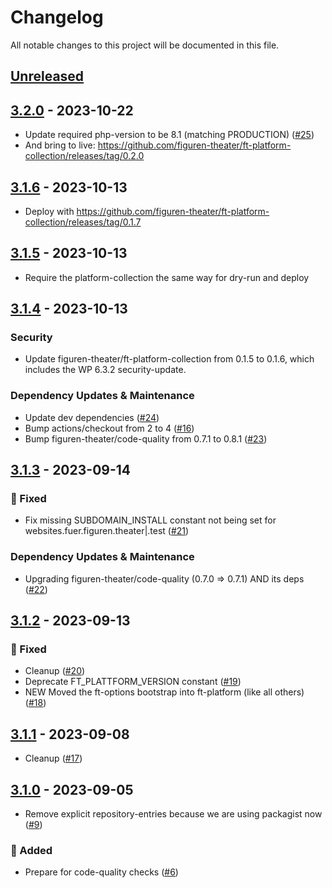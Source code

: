# Changelog

All notable changes to this project will be documented in this file.

## [Unreleased](https://github.com/figuren-theater/ft-platform/compare/3.2.0...HEAD)

## [3.2.0](https://github.com/figuren-theater/ft-platform/compare/3.1.6...3.2.0) - 2023-10-22

- Update required php-version to be 8.1 (matching PRODUCTION) ([#25](https://github.com/figuren-theater/ft-platform/pull/25))
- And bring to live: https://github.com/figuren-theater/ft-platform-collection/releases/tag/0.2.0

## [3.1.6](https://github.com/figuren-theater/ft-platform/compare/3.1.5...3.1.6) - 2023-10-13

- Deploy with https://github.com/figuren-theater/ft-platform-collection/releases/tag/0.1.7

## [3.1.5](https://github.com/figuren-theater/ft-platform/compare/3.1.4...3.1.5) - 2023-10-13

- Require the platform-collection the same way for dry-run and deploy

## [3.1.4](https://github.com/figuren-theater/ft-platform/compare/3.1.3...3.1.4) - 2023-10-13

### Security

- Update figuren-theater/ft-platform-collection from 0.1.5 to 0.1.6, which includes the WP 6.3.2 security-update.

### Dependency Updates & Maintenance

- Update dev dependencies ([#24](https://github.com/figuren-theater/ft-platform/pull/24))
- Bump actions/checkout from 2 to 4 ([#16](https://github.com/figuren-theater/ft-platform/pull/16))
- Bump figuren-theater/code-quality from 0.7.1 to 0.8.1 ([#23](https://github.com/figuren-theater/ft-platform/pull/23))

## [3.1.3](https://github.com/figuren-theater/ft-platform/compare/3.1.2...3.1.3) - 2023-09-14

### 🐛 Fixed

- Fix missing SUBDOMAIN_INSTALL constant not being set for websites.fuer.figuren.theater|.test ([#21](https://github.com/figuren-theater/ft-platform/pull/21))

### Dependency Updates & Maintenance

- Upgrading figuren-theater/code-quality (0.7.0 => 0.7.1) AND its deps ([#22](https://github.com/figuren-theater/ft-platform/pull/22))

## [3.1.2](https://github.com/figuren-theater/ft-platform/compare/3.1.1...3.1.2) - 2023-09-13

### 🐛 Fixed

- Cleanup ([#20](https://github.com/figuren-theater/ft-platform/pull/20))
- Deprecate FT_PLATTFORM_VERSION constant ([#19](https://github.com/figuren-theater/ft-platform/pull/19))
- NEW Moved the ft-options bootstrap into ft-platform (like all others) ([#18](https://github.com/figuren-theater/ft-platform/pull/18))

## [3.1.1](https://github.com/figuren-theater/ft-platform/compare/3.1.0...3.1.1) - 2023-09-08

- Cleanup ([#17](https://github.com/figuren-theater/ft-platform/pull/17))

## [3.1.0](https://github.com/figuren-theater/ft-platform/compare/0.1.0...3.1.0) - 2023-09-05

- Remove explicit repository-entries because we are using packagist now ([#9](https://github.com/figuren-theater/ft-platform/pull/9))

### 🚀 Added

- Prepare for code-quality checks ([#6](https://github.com/figuren-theater/ft-platform/pull/6))
